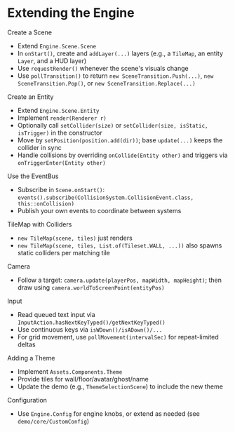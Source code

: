# Extending the Engine

Create a Scene
- Extend `Engine.Scene.Scene`
- In `onStart()`, create and `addLayer(...)` layers (e.g., a `TileMap`, an entity `Layer`, and a HUD layer)
- Use `requestRender()` whenever the scene's visuals change
- Use `pollTransition()` to return `new SceneTransition.Push(...)`, `new SceneTransition.Pop()`, or `new SceneTransition.Replace(...)`

Create an Entity
- Extend `Engine.Scene.Entity`
- Implement `render(Renderer r)`
- Optionally call `setCollider(size)` or `setCollider(size, isStatic, isTrigger)` in the constructor
- Move by `setPosition(position.add(dir))`; base `update(...)` keeps the collider in sync
- Handle collisions by overriding `onCollide(Entity other)` and triggers via `onTriggerEnter(Entity other)`

Use the EventBus
- Subscribe in `Scene.onStart()`: `events().subscribe(CollisionSystem.CollisionEvent.class, this::onCollision)`
- Publish your own events to coordinate between systems

TileMap with Colliders
- `new TileMap(scene, tiles)` just renders
- `new TileMap(scene, tiles, List.of(Tileset.WALL, ...))` also spawns static colliders per matching tile

Camera
- Follow a target: `camera.update(playerPos, mapWidth, mapHeight)`; then draw using `camera.worldToScreenPoint(entityPos)`

Input
- Read queued text input via `InputAction.hasNextKeyTyped()/getNextKeyTyped()`
- Use continuous keys via `isWDown()/isADown()/...`
- For grid movement, use `pollMovement(intervalSec)` for repeat-limited deltas

Adding a Theme
- Implement `Assets.Components.Theme`
- Provide tiles for wall/floor/avatar/ghost/name
- Update the demo (e.g., `ThemeSelectionScene`) to include the new theme

Configuration
- Use `Engine.Config` for engine knobs, or extend as needed (see `demo/core/CustomConfig`)
